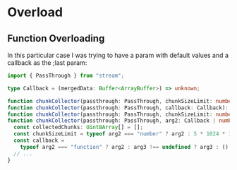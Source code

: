 # Overload

## Function Overloading

In this particular case I was trying to have a param with default values and a callback as the ;last param:

```ts
import { PassThrough } from "stream";

type Callback = (mergedData: Buffer<ArrayBuffer>) => unknown;

function chunkCollector(passthrough: PassThrough, chunkSizeLimit: number): void;
function chunkCollector(passthrough: PassThrough, callback: Callback): void;
function chunkCollector(passthrough: PassThrough, chunkSizeLimit: number, callback: Callback): void;
function chunkCollector(passthrough: PassThrough, arg2: Callback | number, arg3?: Callback): void {
  const collectedChunks: Uint8Array[] = [];
  const chunkSizeLimit = typeof arg2 === "number" ? arg2 : 5 * 1024 * 1024;
  const callback =
    typeof arg2 === "function" ? arg2 : arg3 !== undefined ? arg3 : () => {};
  // ...
}
```
